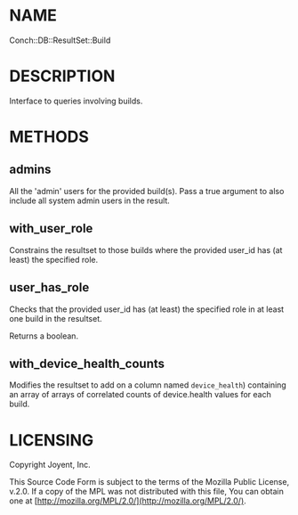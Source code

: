 # NAME

Conch::DB::ResultSet::Build

# DESCRIPTION

Interface to queries involving builds.

# METHODS

## admins

All the 'admin' users for the provided build(s). Pass a true argument to also include all
system admin users in the result.

## with\_user\_role

Constrains the resultset to those builds where the provided user\_id has (at least) the
specified role.

## user\_has\_role

Checks that the provided user\_id has (at least) the specified role in at least one build in the
resultset.

Returns a boolean.

## with\_device\_health\_counts

Modifies the resultset to add on a column named `device_health`) containing an array of arrays
of correlated counts of device.health values for each build.

# LICENSING

Copyright Joyent, Inc.

This Source Code Form is subject to the terms of the Mozilla Public License,
v.2.0. If a copy of the MPL was not distributed with this file, You can obtain
one at [http://mozilla.org/MPL/2.0/](http://mozilla.org/MPL/2.0/).
